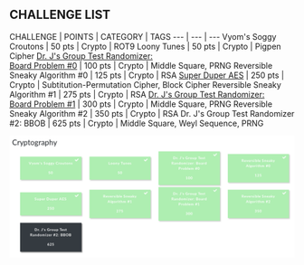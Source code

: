 
## CHALLENGE LIST

CHALLENGE | POINTS | CATEGORY | TAGS
--- | --- | ---
Vyom's Soggy Croutons | 50 pts | Crypto | ROT9
Loony Tunes | 50 pts | Crypto | Pigpen Cipher
[Dr. J's Group Test Randomizer:<br/>Board Problem #0](./Crypto_3_Group_Test_Randomizer_0.md) | 100 pts | Crypto | Middle Square, PRNG
Reversible Sneaky Algorithm #0 | 125 pts | Crypto | RSA
[Super Duper AES](./Crypto_5_SuperDuperAES.md) | 250 pts | Crypto | Subtitution-Permutation Cipher, Block Cipher
Reversible Sneaky Algorithm #1 | 275 pts | Crypto | RSA
[Dr. J's Group Test Randomizer:<br/>Board Problem #1](./Crypto_7_Group_Test_Randomizer_1.md) | 300 pts | Crypto | Middle Square, PRNG
Reversible Sneaky Algorithm #2 | 350 pts | Crypto | RSA
Dr. J's Group Test Randomizer #2: BBOB | 625 pts | Crypto | Middle Square, Weyl Sequence, PRNG


![CRYPTO BOARD](./screenshots/crypto.png)
